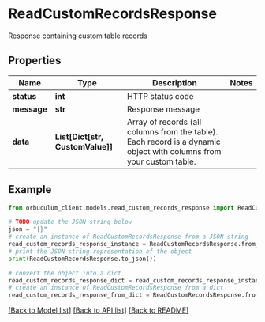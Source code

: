 # ReadCustomRecordsResponse

Response containing custom table records

## Properties

Name | Type | Description | Notes
------------ | ------------- | ------------- | -------------
**status** | **int** | HTTP status code | 
**message** | **str** | Response message | 
**data** | **List[Dict[str, CustomValue]]** | Array of records (all columns from the table). Each record is a dynamic object with columns from your custom table. | 

## Example

```python
from orbuculum_client.models.read_custom_records_response import ReadCustomRecordsResponse

# TODO update the JSON string below
json = "{}"
# create an instance of ReadCustomRecordsResponse from a JSON string
read_custom_records_response_instance = ReadCustomRecordsResponse.from_json(json)
# print the JSON string representation of the object
print(ReadCustomRecordsResponse.to_json())

# convert the object into a dict
read_custom_records_response_dict = read_custom_records_response_instance.to_dict()
# create an instance of ReadCustomRecordsResponse from a dict
read_custom_records_response_from_dict = ReadCustomRecordsResponse.from_dict(read_custom_records_response_dict)
```
[[Back to Model list]](../README.md#documentation-for-models) [[Back to API list]](../README.md#documentation-for-api-endpoints) [[Back to README]](../README.md)


